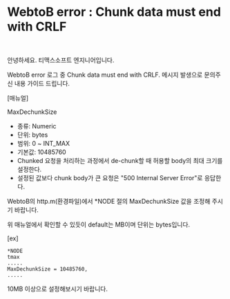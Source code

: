 # WebtoB error : Chunk data must end with CRLF

<br/>

안녕하세요. 티맥스소프트 엔지니어입니다.

WebtoB error 로그 중 Chunk data must end with CRLF. 메시지 발생으로 문의주신 내용 가이드 드립니다.

[매뉴얼]

MaxDechunkSize

- 종류: Numeric
- 단위: bytes
- 범위: 0 ~ INT_MAX
- 기본값: 10485760
- Chunked 요청을 처리하는 과정에서 de-chunk할 때 허용할 body의 최대 크기를 설정한다.
- 설정된 값보다 chunk body가 큰 요청은 "500 Internal Server Error"로 응답한다.

WebtoB의 http.m(환경파일)에서 \*NODE 절의 MaxDechunkSize 값을 조정해 주시기 바랍니다.

위 매뉴얼에서 확인할 수 있듯이 default는 MB이며 단위는 bytes입니다.

[ex]

```
*NODE
tmax
.....
MaxDechunkSize = 10485760,
.....
```

10MB 이상으로 설정해보시기 바랍니다.
